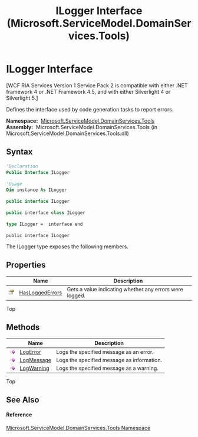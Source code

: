 ﻿---
title: ILogger Interface (Microsoft.ServiceModel.DomainServices.Tools)
TOCTitle: ILogger Interface
ms:assetid: T:Microsoft.ServiceModel.DomainServices.Tools.ILogger
ms:mtpsurl: https://msdn.microsoft.com/en-us/library/microsoft.servicemodel.domainservices.tools.ilogger(v=VS.91)
ms:contentKeyID: 32336375
ms.date: 01/27/2012
mtps_version: v=VS.91
f1_keywords:
- Microsoft.ServiceModel.DomainServices.Tools.ILogger
dev_langs:
- CSharp
- JScript
- VB
- FSharp
- c++
api_location:
- microsoft.servicemodel.domainservices.tools.dll
api_name:
- Microsoft.ServiceModel.DomainServices.Tools.ILogger
api_type:
- Managed
topic_type:
- apiref
- kbSyntax
product_family_name: VS
ROBOTS: INDEX,FOLLOW
---

# ILogger Interface

\[WCF RIA Services Version 1 Service Pack 2 is compatible with either .NET framework 4 or .NET Framework 4.5, and with either Silverlight 4 or Silverlight 5.\]

Defines the interface used by code generation tasks to report errors.

**Namespace:**  [Microsoft.ServiceModel.DomainServices.Tools](gg153739\(v=vs.91\).md)  
**Assembly:**  Microsoft.ServiceModel.DomainServices.Tools (in Microsoft.ServiceModel.DomainServices.Tools.dll)

## Syntax

``` vb
'Declaration
Public Interface ILogger
```

``` vb
'Usage
Dim instance As ILogger
```

``` csharp
public interface ILogger
```

``` c++
public interface class ILogger
```

``` fsharp
type ILogger =  interface end
```

``` jscript
public interface ILogger
```

The ILogger type exposes the following members.

## Properties

<table>
<thead>
<tr class="header">
<th> </th>
<th>Name</th>
<th>Description</th>
</tr>
</thead>
<tbody>
<tr class="odd">
<td><img src="images\Ff422600.pubproperty(en-us,VS.91).gif" title="Public property" alt="Public property" /></td>
<td><a href="gg153836(v=vs.91).md">HasLoggedErrors</a></td>
<td>Gets a value indicating whether any errors were logged.</td>
</tr>
</tbody>
</table>

Top

## Methods

<table>
<thead>
<tr class="header">
<th> </th>
<th>Name</th>
<th>Description</th>
</tr>
</thead>
<tbody>
<tr class="odd">
<td><img src="images\Ff423329.pubmethod(en-us,VS.91).gif" title="Public method" alt="Public method" /></td>
<td><a href="gg153733(v=vs.91).md">LogError</a></td>
<td>Logs the specified message as an error.</td>
</tr>
<tr class="even">
<td><img src="images\Ff423329.pubmethod(en-us,VS.91).gif" title="Public method" alt="Public method" /></td>
<td><a href="gg153729(v=vs.91).md">LogMessage</a></td>
<td>Logs the specified message as information.</td>
</tr>
<tr class="odd">
<td><img src="images\Ff423329.pubmethod(en-us,VS.91).gif" title="Public method" alt="Public method" /></td>
<td><a href="gg153705(v=vs.91).md">LogWarning</a></td>
<td>Logs the specified message as a warning.</td>
</tr>
</tbody>
</table>

Top

## See Also

#### Reference

[Microsoft.ServiceModel.DomainServices.Tools Namespace](gg153739\(v=vs.91\).md)

